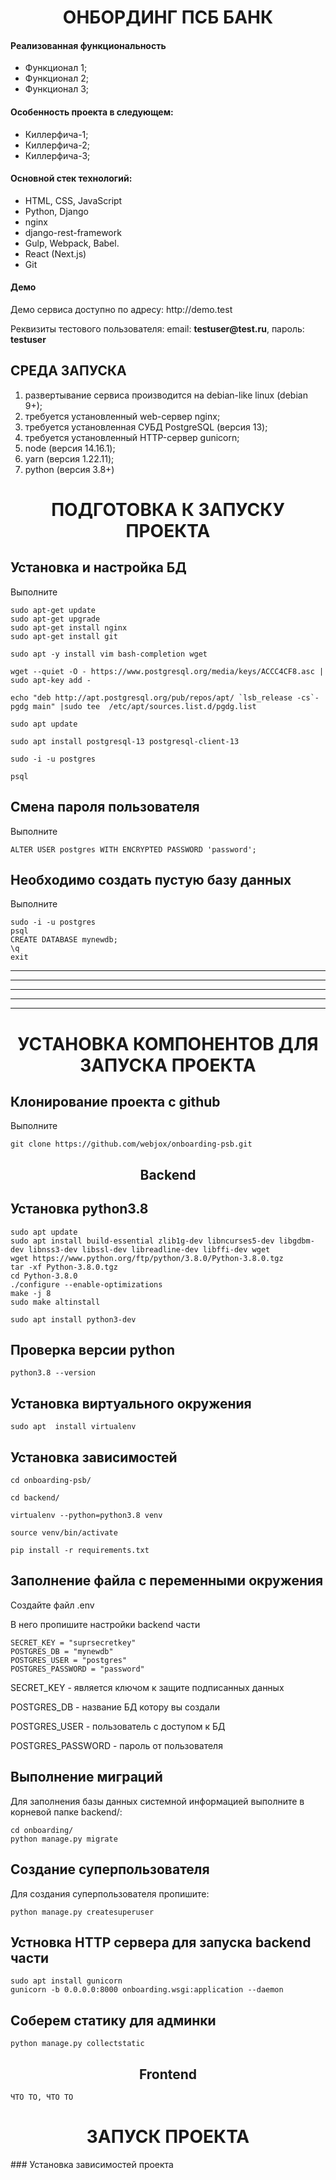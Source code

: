 
<h1 align="center">ОНБОРДИНГ ПСБ БАНК</h1>
<h4>Реализованная функциональность</h4>
<ul>
    <li>Функционал 1;</li>
    <li>Функционал 2;</li>
    <li>Функционал 3;</li>
</ul> 
<h4>Особенность проекта в следующем:</h4>
<ul>
 <li>Киллерфича-1;</li>
 <li>Киллерфича-2;</li>
 <li>Киллерфича-3;</li>  
 </ul>
<h4>Основной стек технологий:</h4>
<ul>
	<li>HTML, CSS, JavaScript</li>
	<li>Python, Django</li>
    <li>nginx</li>
	<li>django-rest-framework</li>
	<li>Gulp, Webpack, Babel.</li>
	<li>React (Next.js)</li>
	<li>Git</li>
 </ul>
<h4>Демо</h4>
<p>Демо сервиса доступно по адресу: http://demo.test </p>
<p>Реквизиты тестового пользователя: email: <b>testuser@test.ru</b>, пароль: <b>testuser</b></p>


СРЕДА ЗАПУСКА
------------
1) развертывание сервиса производится на debian-like linux (debian 9+);
2) требуется установленный web-сервер nginx;
3) требуется установленная СУБД PostgreSQL (версия 13);
4) требуется установленный HTTP-сервер gunicorn;
5) node (версия 14.16.1);
6) yarn (версия 1.22.11);
7) python (версия 3.8+)


<h1 align="center">ПОДГОТОВКА К ЗАПУСКУ ПРОЕКТА</h1>


Установка и настройка БД
------------

Выполните 
~~~
sudo apt-get update
sudo apt-get upgrade
sudo apt-get install nginx
sudo apt-get install git

sudo apt -y install vim bash-completion wget

wget --quiet -O - https://www.postgresql.org/media/keys/ACCC4CF8.asc | sudo apt-key add -

echo "deb http://apt.postgresql.org/pub/repos/apt/ `lsb_release -cs`-pgdg main" |sudo tee  /etc/apt/sources.list.d/pgdg.list

sudo apt update

sudo apt install postgresql-13 postgresql-client-13

sudo -i -u postgres

psql

~~~

Смена пароля пользователя
------------
Выполните
~~~
ALTER USER postgres WITH ENCRYPTED PASSWORD 'password';
~~~

Необходимо создать пустую базу данных
------------
Выполните

~~~
sudo -i -u postgres
psql
CREATE DATABASE mynewdb;
\q
exit
~~~

---------------------------------------------
---------------------------------------------
---------------------------------------------
---------------------------------------------
---------------------------------------------

<h1 align="center">УСТАНОВКА КОМПОНЕНТОВ ДЛЯ ЗАПУСКА ПРОЕКТА</h1>

Клонирование проекта с github
------------
Выполните
~~~
git clone https://github.com/webjox/onboarding-psb.git
~~~
<h2 align="center">Backend</h2>

Установка python3.8
------------
~~~
sudo apt update
sudo apt install build-essential zlib1g-dev libncurses5-dev libgdbm-dev libnss3-dev libssl-dev libreadline-dev libffi-dev wget
wget https://www.python.org/ftp/python/3.8.0/Python-3.8.0.tgz
tar -xf Python-3.8.0.tgz
cd Python-3.8.0
./configure --enable-optimizations
make -j 8
sudo make altinstall

sudo apt install python3-dev
~~~

Проверка версии python
------------
~~~
python3.8 --version
~~~

Установка виртуального окружения
------------
~~~
sudo apt  install virtualenv
~~~

Установка зависимостей
------------
~~~
cd onboarding-psb/

cd backend/

virtualenv --python=python3.8 venv

source venv/bin/activate

pip install -r requirements.txt
~~~

Заполнение файла с переменными окружения
------------

Создайте файл .env

В него пропишите настройки backend части
~~~
SECRET_KEY = "suprsecretkey"
POSTGRES_DB = "mynewdb"
POSTGRES_USER = "postgres"
POSTGRES_PASSWORD = "password"
~~~

SECRET_KEY - является ключом к защите подписанных данных

POSTGRES_DB - название БД котору вы создали

POSTGRES_USER - пользователь с доступом к БД

POSTGRES_PASSWORD - пароль от пользователя

Выполнение миграций
------------
Для заполнения базы данных системной информацией выполните в корневой папке backend/: 
~~~
cd onboarding/
python manage.py migrate
~~~

Создание суперпользователя
------------
Для создания суперпользователя пропишите: 
~~~
python manage.py createsuperuser
~~~

Устновка HTTP сервера для запуска backend части
------------
~~~
sudo apt install gunicorn
gunicorn -b 0.0.0.0:8000 onboarding.wsgi:application --daemon
~~~

Соберем статику для админки
------------
~~~
python manage.py collectstatic
~~~

<h2 align="center">Frontend</h2>


~~~
ЧТО ТО, ЧТО ТО
~~~


<h1 align="center">ЗАПУСК ПРОЕКТА</h1>
### Установка зависимостей проекта


